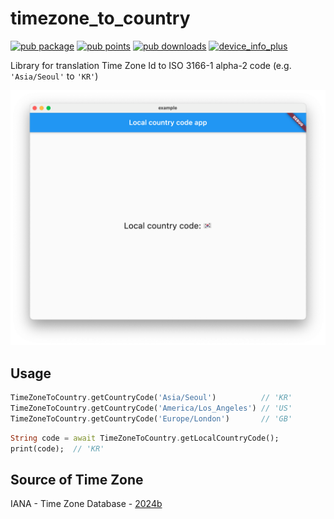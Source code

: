 # timezone_to_country

[![pub package](https://badgen.net/pub/v/timezone_to_country)](https://pub.dev/packages/timezone_to_country)
[![pub points](https://badgen.net/pub/points/timezone_to_country)](https://pub.dev/packages/timezone_to_country/score)
[![pub downloads](https://badgen.net/pub/dm/timezone_to_country)](https://pub.dev/packages/timezone_to_country/score)
[![device_info_plus](https://github.com/kyle-seongwoo-jun/flutter_timezone_to_country/actions/workflows/flutter.yml/badge.svg)](https://github.com/kyle-seongwoo-jun/flutter_timezone_to_country/actions/workflows/flutter.yml)

Library for translation Time Zone Id to ISO 3166-1 alpha-2 code (e.g. `'Asia/Seoul'` to `'KR'`)

![example](https://raw.githubusercontent.com/kyle-seongwoo-jun/flutter_timezone_to_country/main/images/example.png)

## Usage

```dart
TimeZoneToCountry.getCountryCode('Asia/Seoul')          // 'KR'
TimeZoneToCountry.getCountryCode('America/Los_Angeles') // 'US'
TimeZoneToCountry.getCountryCode('Europe/London')       // 'GB'
```

```dart
String code = await TimeZoneToCountry.getLocalCountryCode();
print(code);  // 'KR'
```

## Source of Time Zone

IANA - Time Zone Database - [2024b](https://github.com/eggert/tz/blob/2024b/zone.tab)

